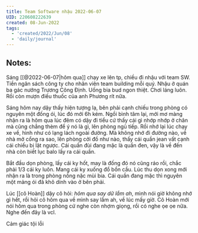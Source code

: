 ```yaml
---
title: Team Software nhậu 2022-06-07
UID: 220608222639
created: 08-Jun-2022
tags:
  - 'created/2022/Jun/08'
  - 'daily/journal'
---
```

## Notes:

Sáng [[@2022-06-07|hôm qua]] chạy xe lên tp, chiều đi nhậu với team SW. Tiền ngân sách công ty cho nhân viên team building mỗi quý. Nhậu ở quán ba gác nướng Trương Công Định. Uống bia bud ngon thiệt. Chơi láng luôn. Rồi còn mượn điếu thuốc của anh Phương rít nữa.

Sáng hôm nay dậy thấy hiện tượng lạ, bên phải cạnh chiếu trong phòng có nguyên một đống ói, lúc đó mới 6h kém. Ngồi bình tâm lại, mới mơ màng nhận ra là hôm qua lúc đêm có dậy đi tiểu cứ thấy cái gì nhớp nhớp ở chân mà cũng chẳng thèm để ý nó là gì, lên phòng ngủ tiếp. Rồi nhớ lại lúc chạy xe về, hình như có lạng lách ngoài đường. Mà không nhớ đi đường nào, về nhà mở cổng ra sao, lên phòng cởi đồ như nào, thấy cái quần jean vất cạnh cái chiếu bị lật ngược. Cái quần đùi đang mặc là quần đen, vậy là về đến nhà còn biết lục balo lấy ra cái quần.

Bắt đầu dọn phòng, lấy cái ky hốt, may là đống đó nó cũng ráo rồi, chắc phải 1/3 cái ky luôn. Mang cái ky xuống đổ bồn cầu. Lúc thu dọn xong mới nhận ra là trong phòng nồng nặc mùi bia. Cái quần đang mặc thì nguyên một mảng ói đã khô dính vào ở bên phải.

Lúc [[cô Hoàn]] dậy cô hỏi: *hôm qua say dữ lắm ah*, mình nói giờ không nhớ gì hết, rồi hỏi cô hôm qua về mình say lắm ah, về lúc mấy giờ. Cô Hoàn mới nói hôm qua trong phòng cứ nghe còn nhợm giọng, rồi có nghe ọe ọe nữa. Nghe đến đây là vcl.

Cảm giác tội lỗi
